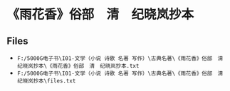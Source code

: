 # 《雨花香》俗部　清　纪晓岚抄本

## Files

- `F:/5000G电子书\I01-文学（小说 诗歌 名著 写作）\古典名著\《雨花香》俗部　清　纪晓岚抄本\《雨花香》俗部　清　纪晓岚抄本.txt`
- `F:/5000G电子书\I01-文学（小说 诗歌 名著 写作）\古典名著\《雨花香》俗部　清　纪晓岚抄本\files.txt`
